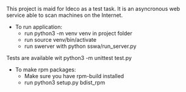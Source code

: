 This project is maid for Ideco as a test task.
It is an asyncronous web service able to scan machines on 
the Internet. 
- To run application:
    - run python3 -m venv venv in project folder
    - run source venv/bin/activate
    - run swerver with python sswa/run_server.py
  
Tests are available wit python3 -m unittest test.py

- To make rpm packages:
   - Make sure you have rpm-build installed
   - run python3 setup.py bdist_rpm
